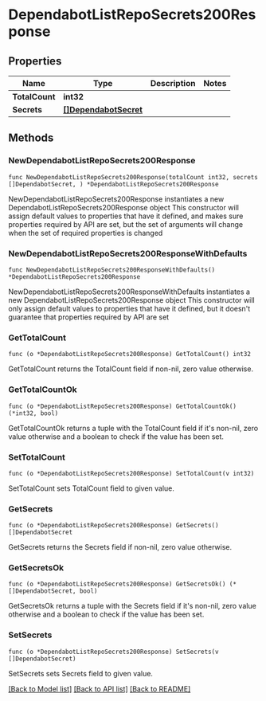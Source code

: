 # DependabotListRepoSecrets200Response

## Properties

Name | Type | Description | Notes
------------ | ------------- | ------------- | -------------
**TotalCount** | **int32** |  | 
**Secrets** | [**[]DependabotSecret**](DependabotSecret.md) |  | 

## Methods

### NewDependabotListRepoSecrets200Response

`func NewDependabotListRepoSecrets200Response(totalCount int32, secrets []DependabotSecret, ) *DependabotListRepoSecrets200Response`

NewDependabotListRepoSecrets200Response instantiates a new DependabotListRepoSecrets200Response object
This constructor will assign default values to properties that have it defined,
and makes sure properties required by API are set, but the set of arguments
will change when the set of required properties is changed

### NewDependabotListRepoSecrets200ResponseWithDefaults

`func NewDependabotListRepoSecrets200ResponseWithDefaults() *DependabotListRepoSecrets200Response`

NewDependabotListRepoSecrets200ResponseWithDefaults instantiates a new DependabotListRepoSecrets200Response object
This constructor will only assign default values to properties that have it defined,
but it doesn't guarantee that properties required by API are set

### GetTotalCount

`func (o *DependabotListRepoSecrets200Response) GetTotalCount() int32`

GetTotalCount returns the TotalCount field if non-nil, zero value otherwise.

### GetTotalCountOk

`func (o *DependabotListRepoSecrets200Response) GetTotalCountOk() (*int32, bool)`

GetTotalCountOk returns a tuple with the TotalCount field if it's non-nil, zero value otherwise
and a boolean to check if the value has been set.

### SetTotalCount

`func (o *DependabotListRepoSecrets200Response) SetTotalCount(v int32)`

SetTotalCount sets TotalCount field to given value.


### GetSecrets

`func (o *DependabotListRepoSecrets200Response) GetSecrets() []DependabotSecret`

GetSecrets returns the Secrets field if non-nil, zero value otherwise.

### GetSecretsOk

`func (o *DependabotListRepoSecrets200Response) GetSecretsOk() (*[]DependabotSecret, bool)`

GetSecretsOk returns a tuple with the Secrets field if it's non-nil, zero value otherwise
and a boolean to check if the value has been set.

### SetSecrets

`func (o *DependabotListRepoSecrets200Response) SetSecrets(v []DependabotSecret)`

SetSecrets sets Secrets field to given value.



[[Back to Model list]](../README.md#documentation-for-models) [[Back to API list]](../README.md#documentation-for-api-endpoints) [[Back to README]](../README.md)



